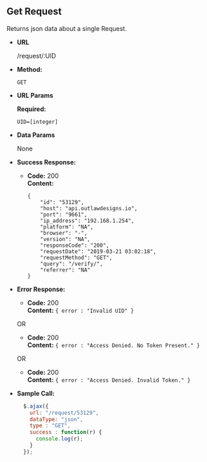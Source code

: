 
**Get Request**
----
  Returns json data about a single Request.

* **URL**

  /request/:UID

* **Method:**

  `GET`

*  **URL Params**

   **Required:**

   `UID=[integer]`

* **Data Params**

  None

* **Success Response:**

  * **Code:** 200 <br />
    **Content:**
    ```
    {
        "id": "53129",
        "host": "api.outlawdesigns.io",
        "port": "9661",
        "ip_address": "192.168.1.254",
        "platform": "NA",
        "browser": "-",
        "version": "NA",
        "responseCode": "200",
        "requestDate": "2019-03-21 03:02:18",
        "requestMethod": "GET",
        "query": "/verify/",
        "referrer": "NA"
    }
    ```
* **Error Response:**

  * **Code:** 200 <br />
    **Content:** `{ error : "Invalid UID" }`

  OR

  * **Code:** 200 <br />
    **Content:** `{ error : "Access Denied. No Token Present." }`

   OR

    * **Code:** 200 <br />
      **Content:** `{ error : "Access Denied. Invalid Token." }`

* **Sample Call:**

  ```javascript
    $.ajax({
      url: "/request/53129",
      dataType: "json",
      type : "GET",
      success : function(r) {
        console.log(r);
      }
    });
  ```
